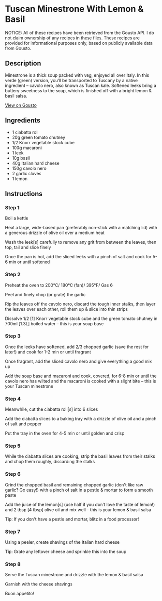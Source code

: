 # Tuscan Minestrone With Lemon & Basil

NOTICE: All of these recipes have been retrieved from the Gousto API. I do not claim ownership of any recipes in these files. These recipes are provided for informational purposes only, based on publicly available data from Gousto.

## Description

Minestrone is a thick soup packed with veg, enjoyed all over Italy. In this verde (green) version, you'll be transported to Tuscany by a native ingredient – cavolo nero, also known as Tuscan kale. Softened leeks bring a buttery sweetness to the soup, which is finished off with a bright lemon & basil salsa.

[View on Gousto](https://www.gousto.co.uk/recipes/cookbook/tuscan-minestrone-with-lemon-basil)

## Ingredients

- 1 ciabatta roll
- 20g green tomato chutney
- 1/2 Knorr vegetable stock cube
- 100g macaroni
- 1 leek
- 10g basil
- 40g Italian hard cheese
- 150g cavolo nero
- 2 garlic cloves
- 1 lemon

## Instructions


### Step 1

Boil a kettle


Heat a large, wide-based pan (preferably non-stick with a matching lid) with a generous drizzle of olive oil over a medium heat 


Wash the leek<span class="text-danger">[s]</span> carefully to remove any grit from between the leaves, then top, tail and slice finely


Once the pan is hot, add the sliced leeks with a pinch of salt and cook for 5-6 min or until softened


### Step 2

Preheat the oven to 200°C/ 180°C (fan)/ 395°F/ Gas 6


Peel and finely chop (or grate) the garlic


Rip the leaves off the cavolo nero, discard the tough inner stalks, then layer the leaves over each other, roll them up &amp; slice into thin strips


Dissolve 1/2<span class="text-danger"> [1] </span>Knorr vegetable stock cube<span style="color:#e86754;"> </span>and the green tomato chutney in 700ml <span class="text-danger">[1.3L]</span> boiled water – this is your soup base


### Step 3

Once the leeks have softened, add 2/3 chopped garlic (save the rest for later!) and cook for 1-2 min or until fragrant


Once fragrant, add the sliced cavolo nero and give everything a good mix up


Add the soup base and macaroni and cook, covered, for 6-8 min or until the cavolo nero has wilted and the macaroni is cooked with a slight bite – this is your Tuscan minestrone


### Step 4

Meanwhile, cut the ciabatta roll<span class="text-danger">[s]</span> into 6 slices


Add the ciabatta slices to a baking tray with a drizzle of olive oil and a pinch of salt and pepper


Put the tray in the oven for 4-5 min or until golden and crisp


### Step 5

While the ciabatta slices are cooking, strip the basil leaves from their stalks and chop them roughly, discarding the stalks


### Step 6

Grind the chopped basil and remaining chopped garlic (don't like raw garlic? Go easy!) with a pinch of salt in a pestle &amp; mortar to form a smooth paste


Add the juice of the lemon<span class="text-danger">[s]</span> (use half if you don't love the taste of lemon!) and 2 tbsp<span class="text-danger"> [4 tbsp] </span>olive oil and mix well – this is your lemon &amp; basil salsa


Tip: If you don't have a pestle and mortar, blitz in a food processor!


### Step 7

Using a peeler, create shavings of the Italian hard cheese


Tip: Grate any leftover cheese and sprinkle this into the soup

### Step 8

Serve the Tuscan minestrone and drizzle with the lemon &amp; basil salsa 


Garnish with the cheese shavings


Buon appetito!

